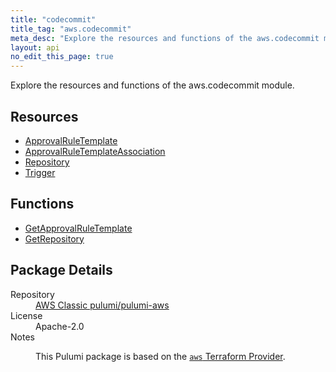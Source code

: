 ```yaml
---
title: "codecommit"
title_tag: "aws.codecommit"
meta_desc: "Explore the resources and functions of the aws.codecommit module."
layout: api
no_edit_this_page: true
---
```


<!-- WARNING: this file was generated by Pulumi Docs Generator. -->
<!-- Do not edit by hand unless you're certain you know what you are doing! -->

Explore the resources and functions of the aws.codecommit module.

<h2 id="resources">Resources</h2>
<ul class="api">
    <li><a href="approvalruletemplate/" title="ApprovalRuleTemplate"><span class="api-symbol api-symbol--resource"></span>ApprovalRuleTemplate</a></li>
    <li><a href="approvalruletemplateassociation/" title="ApprovalRuleTemplateAssociation"><span class="api-symbol api-symbol--resource"></span>ApprovalRuleTemplateAssociation</a></li>
    <li><a href="repository/" title="Repository"><span class="api-symbol api-symbol--resource"></span>Repository</a></li>
    <li><a href="trigger/" title="Trigger"><span class="api-symbol api-symbol--resource"></span>Trigger</a></li>
</ul>

<h2 id="functions">Functions</h2>
<ul class="api">
    <li><a href="getapprovalruletemplate/" title="GetApprovalRuleTemplate"><span class="api-symbol api-symbol--function"></span>GetApprovalRuleTemplate</a></li>
    <li><a href="getrepository/" title="GetRepository"><span class="api-symbol api-symbol--function"></span>GetRepository</a></li>
</ul>

<h2 id="package-details">Package Details</h2>
<dl class="package-details">
	<dt>Repository</dt>
	<dd><a href="https://github.com/pulumi/pulumi-aws">AWS Classic pulumi/pulumi-aws</a></dd>
	<dt>License</dt>
	<dd>Apache-2.0</dd>
	<dt>Notes</dt>
	<dd><p>This Pulumi package is based on the <a href="https://github.com/hashicorp/terraform-provider-aws"><code>aws</code> Terraform Provider</a>.</p>
</dd>
</dl>

